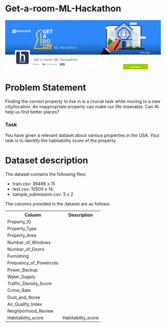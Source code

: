 # Get-a-room-ML-Hackathon

<img src="images/img.png"/>

# Problem Statement

Finding the correct property to live in is a crucial task while moving to a new city/location. An inappropriate property can make our life miserable. Can AI help us find better places?

### Task
You have given a relevant dataset about various properties in the USA. Your task is to identify the habitability score of the property.

# Dataset description
The dataset contains the following files:

  * train.csv: 39496 x 15
  * test.csv: 10500 x 14
  * sample_submission.csv: 5 x 2 
 
The columns provided in the dataset are as follows:

<table>
  <tr>
    <th>Column</th>
    <th>Description</th>
  </tr>
 <tr>
    <td>Property_ID</td>
  </tr>
 <tr>
    <td>Property_Type</td>
  </tr>
 <tr>
    <td>Property_Area</td>
  </tr>
 <tr>
    <td>Number_of_Windows</td>
  </tr>
 <tr>
    <td>Number_of_Doors</td>
  </tr>
 <tr>
    <td>Furnishing</td>
  </tr>
 <tr>
    <td>Frequency_of_Powercuts</td>
  </tr>
 <tr>
    <td>Power_Backup</td>
  </tr>
 <tr>
    <td>Water_Supply</td>
  </tr>
 <tr>
    <td>Traffic_Density_Score</td>
  </tr>
 <tr>
    <td>Crime_Rate</td>
  </tr>
 <tr>
    <td>Dust_and_Noise</td>
  </tr>
 <tr>
    <td>Air_Quality_Index</td>
  </tr>
 <tr>
    <td>Neighborhood_Review</td>
  </tr>
 <tr>
    <td>Habitability_score</td>
  <td>Habitability_score</td>
  </tr>
</table>
  
